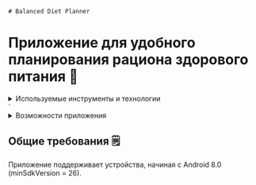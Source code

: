     # Balanced Diet Planner

# Приложение для удобного планирования рациона здорового питания 🔎



<details>
<summary>Используемые инструменты и технологии</summary>

| Технологии                   |
|------------------------------|
| MVI                          | 
| Jetpack Compose              |
| Hilt                         |
| StateFlow                    |   
| Gson                         | 
| Retrofit2                    | 
| Kotlin Coroutines            |
| Room                         |
| SafeArgs                     |
| Jetpack Navigation Component |

</details>`

<details>
<summary>Возможности приложения</summary>

| Features                                          |
|---------------------------------------------------|
| Планирование рациона                              |
| Подсчёт КБЖУ                                      |
| Добавление членов семьи с индивидуальным рационом |
| Добавление собственных рецептов                   |
| Редактирование существующих рецептов              |

</details>


## Общие требования 🗒️

Приложение поддерживает устройства, начиная с Android 8.0 (minSdkVersion = 26).
